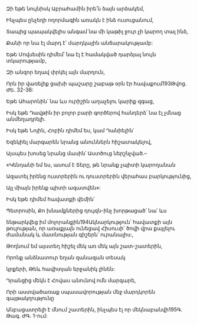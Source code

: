 Զի եթե նույնիսկ Աբրահամին իրե՛ն ձայն արձակեմ,


Ինչպես ընչեղի ողորմագին առակն է ինձ ուսուցանում,


Տապից պապակվելիս անգամ նա մի կաթիլ ջուր չի կարող տալ ինձ,


Քանի որ նա էլ մարդ է՝ մարդկային անճարակությամբ:


Եթե Մովսեսին դիմեմ՝ նա էլ է համակված դարձյալ նույն տկարությամբ,


Զի անզոր եղավ փրկել այն մարդուն,


Որն իր վառելիք ցախի պաշարը շաբաթ օրն էր հավաքում193Թվոց. ԺԵ. 32-36:


Եթե Ահարոնին՝ նա ևս ուրիշին աղաչելու կարիք զգաց,


Իսկ եթե Դավթին իր բոլոր բարի գործերով հանդերձ՝ նա էլ չմնաց անմեղադրելի.


Իսկ եթե Նոյին, Հոբին դիմեմ ես, կամ Դանիելին՝


Եզեկիել մարգարեն նրանց անուններն հիշատակելով,


Այսպես խոսեց նրանց մասին՝ Աստծուց ներշնչված.–


«Կենդանի եմ ես, ասում է Տերը, թե նրանք չպիտի կարողանան


Ազատել իրենց ուստրերին ու դուստրերին վերահաս բարկությունից,


Այլ միայն իրենք պիտի ազատվեն»:


Իսկ եթե դիմեմ հավատքի վեմին՝


Պետրոսին, Քո խնամքներից դույզն-ինչ խորթացած՝ նա՛ ևս


ենթարկվեց իմ մոլորանքին194Ակնարկություն՝ հավատքի այն թուլության, որ առաքյալն ունեցավ Հիսուսի՝ ծովի վրա քայլելու ժամանակ և մատնության գիշերն՝ ուրանալիս:,


Թողնում եմ այստեղ հիշել մեկ առ մեկ այն շատ-շատերին,


Որոնք անձնատուր եղան զանազան տեսակ


կրքերի, Թեև հավիտյան երջանիկ լինեն:


Դրանցից մեկն է Հովաս անունով ոմն մարգարե,


Որի աստվածառաք սպասավորության մեջ մարդկորեն գայթակղությունը


Անբացատրելի է մնում շատերին, ինչպես էլ որ մեկնաբանվի195Գ. Թագ. ԺԳ. 1-ում: